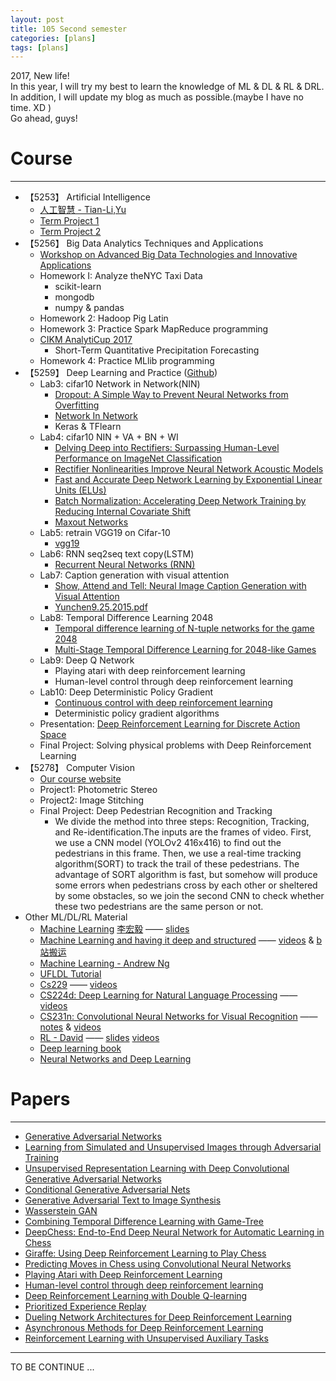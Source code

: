 ```yaml
---
layout: post
title: 105 Second semester 
categories: [plans]
tags: [plans]
---
```


2017, New life!  
In this year, I will try my best to learn the knowledge of ML & DL & RL & DRL.  
In addition, I will update my blog as much as possible.(maybe I have no time. XD )  
Go ahead, guys!

# Course

---

- 【5253】    Artificial Intelligence  
    - [人工智慧 - Tian-Li,Yu][1]
    - [Term Project 1][2]
    - [Term Project 2][3] 
- 【5256】    Big Data Analytics Techniques and Applications   
    - [Workshop on Advanced Big Data Technologies and Innovative Applications][4]   
    - Homework I: Analyze theNYC Taxi Data
        - scikit-learn
        - mongodb
        - numpy & pandas
    - Homework 2: Hadoop Pig Latin
    - Homework 3: Practice Spark MapReduce programming
    - [CIKM AnalytiCup 2017][5]
        - Short-Term Quantitative Precipitation Forecasting
    - Homework 4:  Practice MLlib programming
- 【5259】    Deep Learning and Practice ([Github][6])   
    - Lab3: cifar10 Network in Network(NIN)  
        - [Dropout: A Simple Way to Prevent Neural Networks from Overfitting][7] 
        - [Network In Network][8]
        - Keras & TFlearn
    - Lab4: cifar10 NIN + VA + BN + WI  
        - [Delving Deep into Rectifiers: Surpassing Human-Level Performance on ImageNet Classification][9]
        - [Rectifier Nonlinearities Improve Neural Network Acoustic Models][10]
        - [Fast and Accurate Deep Network Learning by Exponential Linear Units (ELUs)][11]
        - [Batch Normalization: Accelerating Deep Network Training by Reducing Internal Covariate Shift][12]
        - [Maxout Networks][13]
    - Lab5: retrain VGG19 on Cifar-10
        - [vgg19][14]
    - Lab6: RNN seq2seq text copy(LSTM)
        -  [Recurrent Neural Networks (RNN)][15]
    - Lab7: Caption generation with visual attention
        -  [Show, Attend and Tell: Neural Image Caption Generation with Visual Attention][16]
        -  [Yunchen9.25.2015.pdf][17]
    - Lab8: Temporal Difference Learning 2048
        - [Temporal difference learning of N-tuple networks for the game 2048][18]
        - [Multi-Stage Temporal Difference Learning for 2048-like Games][19]
    - Lab9: Deep Q Network
        - Playing atari with deep reinforcement learning
        - Human-level control through deep reinforcement learning
    - Lab10: Deep Deterministic Policy Gradient
        - [Continuous control with deep reinforcement learning][20]
        - Deterministic policy gradient algorithms
    - Presentation:  [Deep Reinforcement Learning for Discrete Action Space][21]
    - Final Project: Solving physical problems with Deep Reinforcement Learning
- 【5278】    Computer Vision
    - [Our course website][22]
    - Project1: Photometric Stereo
    - Project2: Image Stitching
    - Final Project: Deep Pedestrian Recognition and Tracking
        - We divide the method into three steps: Recognition, Tracking, and Re-identification.The inputs are the frames of video. First, we use a CNN model (YOLOv2 416x416) to find out the pedestrians in this frame. Then, we use a real-time tracking algorithm(SORT) to track the trail of these pedestrians. The advantage of SORT algorithm is fast, but somehow will produce some errors when pedestrians cross by each other or sheltered by some obstacles, so we join the second CNN to check whether these two pedestrians are the same person or not. 
- Other ML/DL/RL Material
    - [Machine Learning][23] [李宏毅][24] —— [slides][25]
    - [Machine Learning and having it deep and structured][26] —— [videos][27] & [b站搬运][28]
    - [Machine Learning - Andrew Ng][29]
    - [UFLDL Tutorial][30]
    - [Cs229][31] —— [videos][32]
    - [CS224d: Deep Learning for Natural Language Processing][33] —— [videos][34]
    - [CS231n: Convolutional Neural Networks for Visual Recognition][35] ——  [notes][36] & [videos][37]
    - [RL - David][38] —— [slides][39] [videos][40]
    - [Deep learning book][41]
    - [Neural Networks and Deep Learning][42]


# Papers

---

- [Generative Adversarial Networks][43]
- [Learning from Simulated and Unsupervised Images through Adversarial Training][44]
- [Unsupervised Representation Learning with Deep Convolutional Generative Adversarial Networks][45]
- [Conditional Generative Adversarial Nets][46]
- [Generative Adversarial Text to Image Synthesis][47]
- [Wasserstein GAN][48]
- [Combining Temporal Difference Learning with Game-Tree][49]
- [DeepChess: End-to-End Deep Neural Network for Automatic Learning in Chess][50]
- [Giraffe: Using Deep Reinforcement Learning to Play Chess][51]
- [Predicting Moves in Chess using Convolutional Neural Networks][52]
- [Playing Atari with Deep Reinforcement Learning][53]
- [Human-level control through deep reinforcement learning][54]
- [Deep Reinforcement Learning with Double Q-learning][55]
- [Prioritized Experience Replay][56]
- [Dueling Network Architectures for Deep Reinforcement Learning][57]
- [Asynchronous Methods for Deep Reinforcement Learning][58]
- [Reinforcement Learning with Unsupervised Auxiliary Tasks][59]


---


TO BE CONTINUE ...


  [1]: https://www.coursera.org/learn/rengong-zhineng
  [2]: https://github.com/BIGBALLON/NCTU_AI
  [3]: https://github.com/BIGBALLON/NCTU_AI
  [4]: https://sites.google.com/view/bigdata-tech-workshop2017
  [5]: https://tianchi.aliyun.com/competition/information.htm?spm=5176.100069.5678.2.ezPHv6&raceId=231596&_lang=en_US
  [6]: https://github.com/BIGBALLON/NCTU_DL
  [7]: https://www.cs.toronto.edu/~hinton/absps/JMLRdropout.pdf
  [8]: https://arxiv.org/pdf/1312.4400.pdf
  [9]: https://arxiv.org/pdf/1502.01852.pdf
  [10]: http://citeseerx.ist.psu.edu/viewdoc/download?doi=10.1.1.693.1422&rep=rep1&type=pdf
  [11]: https://arxiv.org/pdf/1511.07289.pdf
  [12]: https://arxiv.org/pdf/1502.03167.pdf
  [13]: http://jmlr.org/proceedings/papers/v28/goodfellow13.pdf
  [14]: https://github.com/fchollet/keras/blob/master/keras/applications/vgg19.py
  [15]: http://cs231n.stanford.edu/slides/2016/winter1516_lecture10.pdf
  [16]: https://arxiv.org/abs/1502.03044
  [17]: http://people.ee.duke.edu/~lcarin/Yunchen9.25.2015.pdf
  [18]: http://www.cs.put.poznan.pl/wjaskowski/pub/papers/Szubert2014_2048.pdf
  [19]: https://arxiv.org/abs/1606.07374
  [20]: https://arxiv.org/abs/1509.02971
  [21]: https://github.com/BIGBALLON/NCTU_DL/tree/master/_Presentation
  [22]: http://caig.cs.nctu.edu.tw/course/CV17/index.html
  [23]: http://speech.ee.ntu.edu.tw/~tlkagk/courses_ML16.html
  [24]: http://speech.ee.ntu.edu.tw/~tlkagk/courses.html
  [25]: https://pan.baidu.com/s/1i5NtaQD
  [26]: http://speech.ee.ntu.edu.tw/~tlkagk/courses_MLDS17.html
  [27]: https://www.youtube.com/playlist?list=PLJV_el3uVTsPMxPbjeX7PicgWbY7F8wW9
  [28]: https://www.bilibili.com/video/av9770302/
  [29]: https://www.coursera.org/learn/machine-learning
  [30]: http://ufldl.stanford.edu/wiki/index.php/UFLDL_Tutorial
  [31]: http://cs229.stanford.edu/
  [32]: https://pan.baidu.com/s/1o7Abqtk
  [33]: http://cs224d.stanford.edu/index.html
  [34]: https://www.youtube.com/playlist?list=PLlJy-eBtNFt4CSVWYqscHDdP58M3zFHIG
  [35]: http://cs231n.stanford.edu/
  [36]: https://zhuanlan.zhihu.com/p/21930884
  [37]: https://www.youtube.com/playlist?list=PLlJy-eBtNFt6EuMxFYRiNRS07MCWN5UIA
  [38]: http://www0.cs.ucl.ac.uk/staff/d.silver/web/Teaching.html
  [39]: http://www0.cs.ucl.ac.uk/staff/d.silver/web/Teaching.html
  [40]: https://www.youtube.com/playlist?list=PLzuuYNsE1EZAXYR4FJ75jcJseBmo4KQ9-
  [41]: http://www.deeplearningbook.org/
  [42]: http://neuralnetworksanddeeplearning.com/
  [43]: https://arxiv.org/abs/1406.2661
  [44]: https://arxiv.org/abs/1612.07828
  [45]: https://arxiv.org/abs/1511.06434
  [46]: https://arxiv.org/abs/1411.1784
  [47]: https://arxiv.org/abs/1605.05396
  [48]: https://arxiv.org/abs/1701.07875
  [49]: https://arxiv.org/pdf/cs/9901001.pdf
  [50]: https://www.cs.tau.ac.il/~wolf/papers/deepchess.pdf
  [51]: https://arxiv.org/pdf/1509.01549.pdf
  [52]: https://arxiv.org/pdf/1509.01549.pdf
  [53]: https://www.cs.toronto.edu/~vmnih/docs/dqn.pdf
  [54]: https://www.nature.com/nature/journal/v518/n7540/full/nature14236.html
  [55]: https://arxiv.org/abs/1509.06461
  [56]: https://arxiv.org/abs/1511.05952
  [57]: https://arxiv.org/pdf/1511.06581v3.pdf
  [58]: https://arxiv.org/pdf/1602.01783v2.pdf
  [59]: https://arxiv.org/pdf/1611.05397.pdf